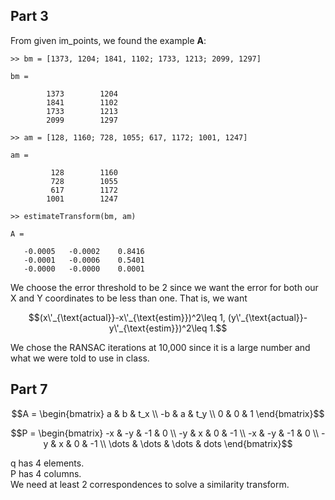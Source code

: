 ## Part 3

From given im_points, we found the example <b>A</b>:

```
>> bm = [1373, 1204; 1841, 1102; 1733, 1213; 2099, 1297]

bm =

        1373        1204
        1841        1102
        1733        1213
        2099        1297

>> am = [128, 1160; 728, 1055; 617, 1172; 1001, 1247]

am =

         128        1160
         728        1055
         617        1172
        1001        1247

>> estimateTransform(bm, am)

A =

   -0.0005   -0.0002    0.8416
   -0.0001   -0.0006    0.5401
   -0.0000   -0.0000    0.0001

```

We choose the error threshold to be 2 since we want the error for both our X and Y coordinates to be less than one. That is, we want

```math
(x\'_{\text{actual}}-x\'_{\text{estim}})^2\leq 1,
(y\'_{\text{actual}}-y\'_{\text{estim}})^2\leq 1.
```

We chose the RANSAC iterations at 10,000 since it is a large number and what we were told to use in class. <br>

## Part 7

```math
A = \begin{bmatrix}
a & b & t_x \\
-b & a & t_y \\
0 & 0 & 1
\end{bmatrix}
```

```math
P = \begin{bmatrix}
-x & -y & -1 & 0 \\
-y & x & 0 & -1 \\
-x & -y & -1 & 0 \\
-y & x & 0 & -1 \\
\dots & \dots & \dots & dots 
\end{bmatrix}
```

q has 4 elements. <br>
P has 4 columns. <br>
We need at least 2 correspondences to solve a similarity transform.
